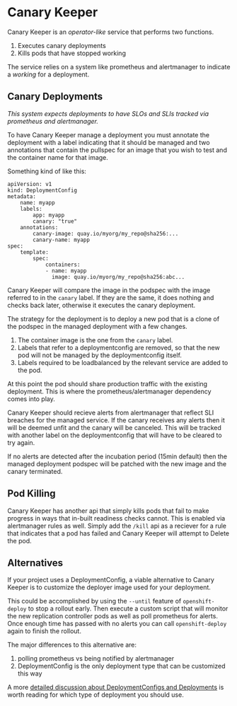 # Canary Keeper

Canary Keeper is an _operator-like_ service that performs two functions.

1. Executes canary deployments
2. Kills pods that have stopped working

The service relies on a system like prometheus and alertmanager to indicate a
_working_ for a deployment.

## Canary Deployments

*This system expects deployments to have SLOs and SLIs tracked via prometheus
and alertmanager.*

To have Canary Keeper manage a deployment you must annotate the deployment with
a label indicating that it should be managed and two annotations that contain the
pullspec for an image that you wish to test and the container name for that image.

Something kind of like this:

```
apiVersion: v1
kind: DeploymentConfig
metadata:
    name: myapp
    labels:
        app: myapp
        canary: "true"
    annotations:
        canary-image: quay.io/myorg/my_repo@sha256:...
        canary-name: myapp
spec:
    template:
        spec:
            containers:
            - name: myapp
              image: quay.io/myorg/my_repo@sha256:abc...
```

Canary Keeper will compare the image in the podspec with the image referred to
in the `canary` label.  If they are the same, it does nothing and checks back
later, otherwise it executes the canary deployment.

The strategy for the deployment is to deploy a new pod that is a clone of the
podspec in the managed deployment with a few changes.

1. The container image is the one from the `canary` label.
2. Labels that refer to a deploymentconfig are removed, so that the new pod
   will not be managed by the deploymentconfig itself.
3. Labels required to be loadbalanced by the relevant service are added to the
   pod.

At this point the pod should share production traffic with the existing
deployment.  This is where the prometheus/alertmanager dependency comes into
play.

Canary Keeper should recieve alerts from alertmanager that reflect SLI breaches
for the managed service.  If the canary receives any alerts then it will be
deemed unfit and the canary will be canceled. This will be tracked with
another label on the deploymentconfig that will have to be cleared to try
again.

If no alerts are detected after the incubation period (15min default)
then the managed deployment podspec will be patched with the new image and
the canary terminated.

## Pod Killing

Canary Keeper has another api that simply kills pods that fail to make progress
in ways that in-built readiness checks cannot.  This is enabled via
alertmanager rules as well.  Simply add the `/kill` api as a reciever for a
rule that indicates that a pod has failed and Canary Keeper will attempt to
Delete the pod.

## Alternatives

If your project uses a DeploymentConfig, a viable alternative to Canary Keeper
is to customize the deployer image used for your deployment.

This could be accomplished by using the `--until` feature of `openshift-deploy`
to stop a rollout early.  Then execute a custom script that will monitor the
new replication controller pods as well as poll prometheus for alerts.  Once
enough time has passed with no alerts you can call `openshift-deploy` again to
finish the rollout.

The major differences to this alternative are:

1. polling prometheus vs being notified by alertmanager
2. DeploymentConfig is the only deployment type that can be customized this way

A more [detailed discussion about DeploymentConfigs and
Deployments](https://docs.openshift.com/container-platform/4.1/applications/deployments/what-deployments-are.html)
is worth reading for which type of deployment you should use.

